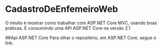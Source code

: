 # CadastroDeEnfemeiroWeb
O intuito é mostrar como trabalhar com ASP.NET Core MVC, usando boas práticas. E consumindo uma API ASP.NET Core na versão 2.1

##Api ASP.NET Core
Para olhar o repositório, em ASP.NET Core, segue o link.
